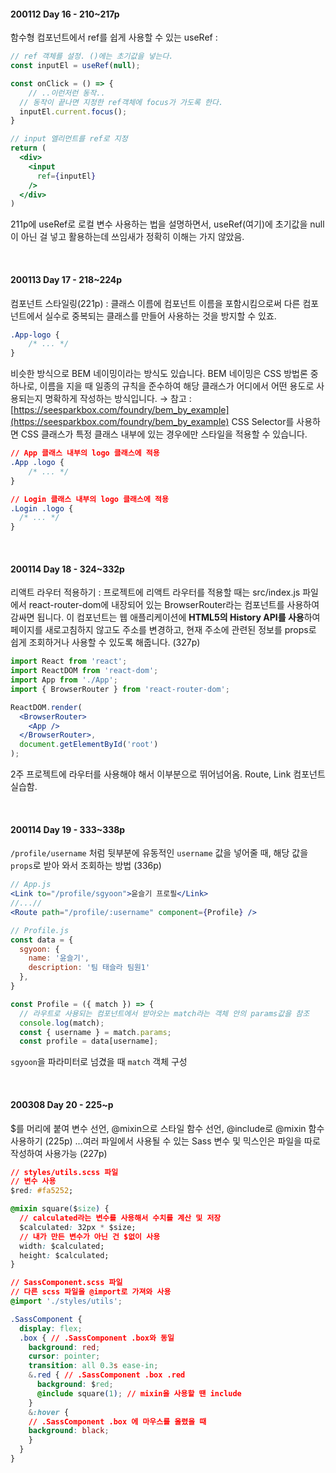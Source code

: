 #### 200112 Day 16 - 210~217p
함수형 컴포넌트에서 ref를 쉽게 사용할 수 있는 useRef :
```jsx
// ref 객체를 설정. ()에는 초기값을 넣는다.
const inputEl = useRef(null);

const onClick = () => {
	// ..이런저런 동작..
  // 동작이 끝나면 지정한 ref객체에 focus가 가도록 한다.
  inputEl.current.focus();
}

// input 엘리먼트를 ref로 지정
return (
  <div>
    <input
      ref={inputEl}
    />
  </div>
)
```
211p에 useRef로 로컬 변수 사용하는 법을 설명하면서, useRef(여기)에 초기값을 null이 아닌 걸 넣고 활용하는데 쓰임새가 정확히 이해는 가지 않았음.

<br>

#### 200113 Day 17 - 218~224p
컴포넌트 스타일링(221p) :
클래스 이름에 컴포넌트 이름을 포함시킴으로써 다른 컴포넌트에서 실수로 중복되는 클래스를 만들어 사용하는 것을 방지할 수 있죠.
```css
.App-logo {
	/* ... */
}
```
비슷한 방식으로 BEM 네이밍이라는 방식도 있습니다. BEM 네이밍은 CSS 방법론 중 하나로, 이름을 지을 때 일종의 규칙을 준수하여 해당 클래스가 어디에서 어떤 용도로 사용되는지 명확하게 작성하는 방식입니다.
→ 참고 :  [https://seesparkbox.com/foundry/bem_by_example](https://seesparkbox.com/foundry/bem_by_example) 
CSS Selector를 사용하면 CSS 클래스가 특정 클래스 내부에 있는 경우에만 스타일을 적용할 수 있습니다.
```css
// App 클래스 내부의 logo 클래스에 적용
.App .logo {
	/* ... */
}

// Login 클래스 내부의 logo 클래스에 적용
.Login .logo {
  /* ... */
}
```

<br>

#### 200114 Day 18 - 324~332p
리액트 라우터 적용하기 :
프로젝트에 리액트 라우터를 적용할 때는 src/index.js 파일에서 react-router-dom에 내장되어 있는 BrowserRouter라는 컴포넌트를 사용하여 감싸면 됩니다. 이 컴포넌트는 웹 애플리케이션에 **HTML5의 History API를 사용**하여 페이지를 새로고침하지 않고도 주소를 변경하고, 현재 주소에 관련된 정보를 props로 쉽게 조회하거나 사용할 수 있도록 해줍니다. (327p)
```jsx
import React from 'react';
import ReactDOM from 'react-dom';
import App from './App';
import { BrowserRouter } from 'react-router-dom';

ReactDOM.render(
  <BrowserRouter>
    <App />
  </BrowserRouter>, 
  document.getElementById('root')
);
```
2주 프로젝트에 라우터를 사용해야 해서 이부분으로 뛰어넘어옴. Route, Link 컴포넌트 실습함.

<br>

#### 200114 Day 19 - 333~338p
`/profile/username` 처럼 뒷부분에 유동적인 `username` 값을 넣어줄 때, 해당 값을 `props`로 받아 와서 조회하는 방법 (336p)
```jsx
// App.js
<Link to="/profile/sgyoon">윤슬기 프로필</Link>
//...//
<Route path="/profile/:username" component={Profile} />

// Profile.js
const data = {
  sgyoon: {
    name: '윤슬기',
    description: '팀 태슬라 팀원1'
  },
}

const Profile = ({ match }) => {
  // 라우트로 사용되는 컴포넌트에서 받아오는 match라는 객체 안의 params값을 참조
  console.log(match);
  const { username } = match.params;
  const profile = data[username];
```
`sgyoon`을 파라미터로 넘겼을 때 `match` 객체 구성

<br>

#### 200308 Day 20 - 225~p
$를 머리에 붙여 변수 선언, @mixin으로 스타일 함수 선언, @include로 @mixin 함수 사용하기 (225p)
...여러 파일에서 사용될 수 있는 Sass 변수 및 믹스인은 파일을 따로 작성하여 사용가능 (227p)
```css
// styles/utils.scss 파일
// 변수 사용
$red: #fa5252;

@mixin square($size) {
  // calculated라는 변수를 사용해서 수치를 계산 및 저장
  $calculated: 32px * $size;
  // 내가 만든 변수가 아닌 건 $없이 사용
  width: $calculated;
  height: $calculated;
}
```
```css
// SassComponent.scss 파일
// 다른 scss 파일을 @import로 가져와 사용
@import './styles/utils';

.SassComponent {
  display: flex;
  .box { // .SassComponent .box와 동일
    background: red;
    cursor: pointer;
    transition: all 0.3s ease-in;
    &.red { // .SassComponent .box .red
      background: $red;
      @include square(1); // mixin을 사용할 땐 include
    }
    &:hover {
    // .SassComponent .box 에 마우스를 올렸을 때
    background: black;
    }
  }
}
```